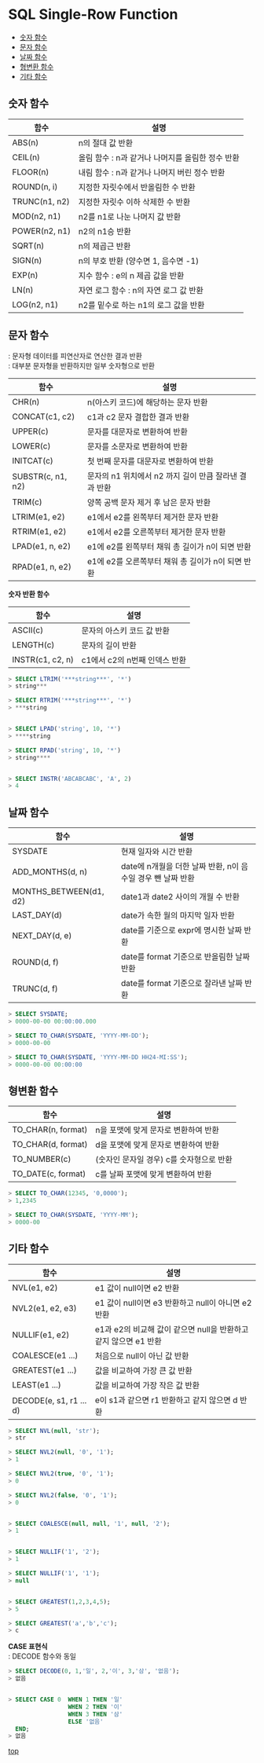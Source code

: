 # SQL Single-Row Function

- [숫자 함수](#숫자-함수)
- [문자 함수](#문자-함수)
- [날짜 함수](#날짜-함수)
- [형변환 함수](#형변환-함수)
- [기타 함수](#기타-함수)



## 숫자 함수

함수 | 설명
---|---
ABS(n)        | n의 절대 값 반환
CEIL(n)       | 올림 함수 : n과 같거나 나머지를 올림한 정수 반환
FLOOR(n)      | 내림 함수 : n과 같거나 나머지 버린 정수 반환
ROUND(n, i)   | 지정한 자릿수에서 반올림한 수 반환
TRUNC(n1, n2) | 지정한 자릿수 이하 삭제한 수 반환
MOD(n2, n1)   | n2를 n1로 나눈 나머지 값 반환
POWER(n2, n1) | n2의 n1승 반환
SQRT(n)       | n의 제곱근 반환
SIGN(n)       | n의 부호 반환 (양수면 1, 음수면 -1)
EXP(n)        | 지수 함수 : e의 n 제곱 값을 반환
LN(n)         | 자연 로그 함수 : n의 자연 로그 값 반환
LOG(n2, n1)   | n2를 밑수로 하는 n1의 로그 값을 반환



## 문자 함수
: 문자형 데이터를 피연산자로 연산한 결과 반환     
: 대부분 문자형을 반환하지만 일부 숫자형으로 반환   

함수 | 설명
---|---
CHR(n)            | n(아스키 코드)에 해당하는 문자 반환
CONCAT(c1, c2)    | c1과 c2 문자 결합한 결과 반환
UPPER(c)          | 문자를 대문자로 변환하여 반환
LOWER(c)          | 문자를 소문자로 변환하여 반환
INITCAT(c)        | 첫 번째 문자를 대문자로 변환하여 반환
SUBSTR(c, n1, n2) | 문자의 n1 위치에서 n2 까지 길이 만큼 잘라낸 결과 반환
TRIM(c)           | 양쪽 공백 문자 제거 후 남은 문자 반환  
LTRIM(e1, e2)     | e1에서 e2를 왼쪽부터 제거한 문자 반환  
RTRIM(e1, e2)     | e1에서 e2를 오른쪽부터 제거한 문자 반환
LPAD(e1, n, e2)   | e1에 e2를 왼쪽부터 채워 총 길이가 n이 되면 반환  
RPAD(e1, n, e2)   | e1에 e2를 오른쪽부터 채워 총 길이가 n이 되면 반환


**숫자 반환 함수**

함수 | 설명
---|---
ASCII(c)              | 문자의 아스키 코드 값 반환
LENGTH(c)             | 문자의 길이 반환
INSTR(c1, c2, n)      | c1에서 c2의 n번째 인덱스 반환


```sql
> SELECT LTRIM('***string***', '*')
> string***

> SELECT RTRIM('***string***', '*')
> ***string


> SELECT LPAD('string', 10, '*')
> ****string

> SELECT RPAD('string', 10, '*')
> string****


> SELECT INSTR('ABCABCABC', 'A', 2)
> 4
```



## 날짜 함수

함수 | 설명
---|---
SYSDATE                | 현재 일자와 시간 반환
ADD_MONTHS(d, n)       | date에 n개월을 더한 날짜 반환, n이 음수일 경우 뺀 날짜 반환
MONTHS_BETWEEN(d1, d2) | date1과 date2 사이의 개월 수 반환
LAST_DAY(d)            | date가 속한 월의 마지막 일자 반환
NEXT_DAY(d, e)         | date를 기준으로 expr에 명시한 날짜 반환
ROUND(d, f)            | date를 format 기준으로 반올림한 날짜 반환
TRUNC(d, f)            | date를 format 기준으로 잘라낸 날짜 반환


```sql
> SELECT SYSDATE;
> 0000-00-00 00:00:00.000

> SELECT TO_CHAR(SYSDATE, 'YYYY-MM-DD');
> 0000-00-00

> SELECT TO_CHAR(SYSDATE, 'YYYY-MM-DD HH24-MI:SS');
> 0000-00-00 00:00:00
```



## 형변환 함수

함수 | 설명
---|---
TO_CHAR(n, format) | n을 포맷에 맞게 문자로 변환하여 반환
TO_CHAR(d, format) | d을 포맷에 맞게 문자로 변환하여 반환
TO_NUMBER(c)       | (숫자인 문자일 경우) c를 숫자형으로 반환
TO_DATE(c, format) | c를 날짜 포맷에 맞게 변환하여 반환


```sql
> SELECT TO_CHAR(12345, '0,0000');
> 1,2345

> SELECT TO_CHAR(SYSDATE, 'YYYY-MM');
> 0000-00
```



## 기타 함수

함수 | 설명
---|---
NVL(e1, e2)      | e1 값이 null이면 e2 반환
NVL2(e1, e2, e3) | e1 값이 null이면 e3 반환하고 null이 아니면 e2 반환   
NULLIF(e1, e2)   | e1과 e2의 비교해 값이 같으면 null을 반환하고 같지 않으면 e1 반환
COALESCE(e1 ...) | 처음으로 null이 아닌 값 반환
GREATEST(e1 ...) | 값을 비교하여 가장 큰 값 반환
LEAST(e1 ...)    | 값을 비교하여 가장 작은 값 반환
DECODE(e, s1, r1 ... d) | e이 s1과 같으면 r1 반환하고 같지 않으면 d 반환


```sql
> SELECT NVL(null, 'str');
> str

> SELECT NVL2(null, '0', '1');
> 1

> SELECT NVL2(true, '0', '1');
> 0

> SELECT NVL2(false, '0', '1');
> 0


> SELECT COALESCE(null, null, '1', null, '2');
> 1


> SELECT NULLIF('1', '2');
> 1

> SELECT NULLIF('1', '1');
> null


> SELECT GREATEST(1,2,3,4,5);
> 5

> SELECT GREATEST('a','b','c');
> c
```


**CASE 표현식**  
: DECODE 함수와 동일

```sql
> SELECT DECODE(0, 1,'일', 2,'이', 3,'삼', '없음');
> 없음


> SELECT CASE 0  WHEN 1 THEN '일'
                 WHEN 2 THEN '이'
                 WHEN 3 THEN '삼'
                 ELSE '없음'
  END;
> 없음
```


[top](#)
